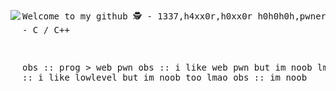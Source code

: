 <img src="https://media.giphy.com/media/bi6RQ5x3tqoSI/giphy.gif" align="left"/><pre>
Welcome to my github
🕵 - 1337,h4xx0r,h0xx0r h0h0h0h,pwner
🐍 - Python
😎 - C / C++

obs :: prog > web pwn
obs :: i like web pwn but im noob lmao
obs :: i like lowlevel but im noob too lmao
obs :: im noob
</pre>

